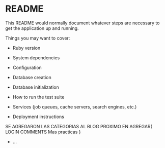 # README

This README would normally document whatever steps are necessary to get the
application up and running.

Things you may want to cover:

* Ruby version

* System dependencies

* Configuration

* Database creation

* Database initialization

* How to run the test suite

* Services (job queues, cache servers, search engines, etc.)

* Deployment instructions

SE AGREGARON LAS CATEGORIAS AL BLOG
    PROXIMO EN AGREGAR{
        LOGIN
        COMMENTS
        Mas practicas
    }

* ...
